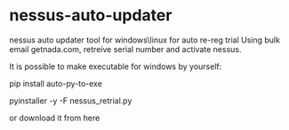 # nessus-auto-updater
nessus auto updater tool for windows\linux for auto re-reg trial
Using bulk email getnada.com, retreive serial number and activate nessus.

It is possible to make executable for windows by yourself: 

pip install auto-py-to-exe

pyinstaller -y -F nessus_retrial.py

or download it from here
